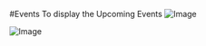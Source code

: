 #Events
To display the Upcoming Events
![Image](https://github.com/user-attachments/assets/2d9a7156-31f6-4f1e-b73e-a370437bb487)


![Image](https://github.com/user-attachments/assets/2d9a7156-31f6-4f1e-b73e-a370437bb487)
